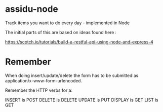 # assidu-node
Track items you want to do every day - implemented in Node 

The initial parts of this are based on ideas found here : 

https://scotch.io/tutorials/build-a-restful-api-using-node-and-express-4


# Remember

When doing insert/update/delete the form has to be submitted as application/x-www-form-urlencoded.

Remember the HTTP verbs for a:

INSERT is POST
DELETE is DELETE
UPDATE is PUT
DISPLAY is GET
LIST is GET


